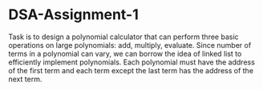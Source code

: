 # DSA-Assignment-1
Task is to design a polynomial calculator that can perform three basic operations on large polynomials: add, multiply, evaluate. Since number of terms in a polynomial can vary, we can borrow the idea of linked list to efficiently implement polynomials. Each polynomial must have the address of the first term and each term except the last term has the address of the next term. 
